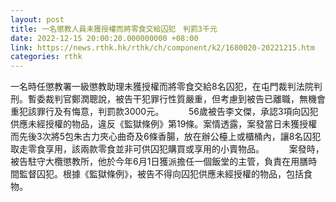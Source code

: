```yaml
---
layout: post
title: 一名懲教人員未獲授權而將零食交給囚犯　判罰3千元
date: 2022-12-15 20:00:20.000000000 +08:00
link: https://news.rthk.hk/rthk/ch/component/k2/1680020-20221215.htm
categories: rthk
---
```


一名時任懲教署一級懲教助理未獲授權而將零食交給8名囚犯，在屯門裁判法院判刑。暫委裁判官鄭潤聰說，被告干犯罪行性質嚴重，但考慮到被告已離職，無機會重犯該罪行及有悔意，判罰款3000元。
　　 
56歲被告李文傑，承認3項向囚犯供應未經授權的物品，違反《監獄條例》第19條。案情透露，案發當日未獲授權而先後3次將5包朱古力夾心曲奇及6條香腸，放在辦公檯上或櫃桶內，讓8名囚犯取走零食享用，該兩款零食並非可供囚犯購買或享用的小賣物品。
　　 
案發時，被告駐守大欖懲教所，他於今年6月1日獲派擔任一個飯堂的主管，負責在用膳時間監督囚犯。根據《監獄條例》，被告不得向囚犯供應未經授權的物品，包括食物。
